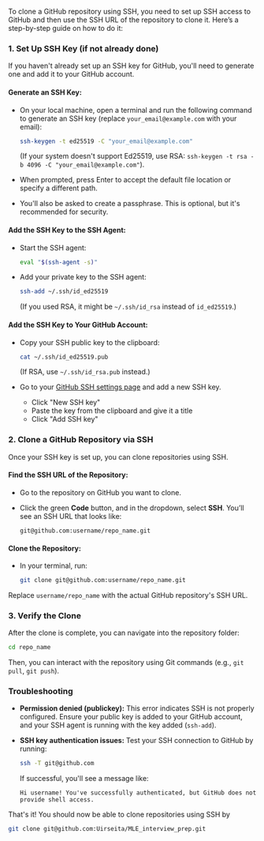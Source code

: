 
To clone a GitHub repository using SSH, you need to set up SSH access to GitHub and then use the SSH URL of the repository to clone it. Here’s a step-by-step guide on how to do it:

### 1. **Set Up SSH Key (if not already done)**

If you haven't already set up an SSH key for GitHub, you'll need to generate one and add it to your GitHub account.

#### **Generate an SSH Key:**
- On your local machine, open a terminal and run the following command to generate an SSH key (replace `your_email@example.com` with your email):

  ```bash
  ssh-keygen -t ed25519 -C "your_email@example.com"
  ```

  (If your system doesn't support Ed25519, use RSA: `ssh-keygen -t rsa -b 4096 -C "your_email@example.com"`).

- When prompted, press Enter to accept the default file location or specify a different path.

- You'll also be asked to create a passphrase. This is optional, but it's recommended for security.

#### **Add the SSH Key to the SSH Agent:**

- Start the SSH agent:

  ```bash
  eval "$(ssh-agent -s)"
  ```

- Add your private key to the SSH agent:

  ```bash
  ssh-add ~/.ssh/id_ed25519
  ```

  (If you used RSA, it might be `~/.ssh/id_rsa` instead of `id_ed25519`.)

#### **Add the SSH Key to Your GitHub Account:**

- Copy your SSH public key to the clipboard:

  ```bash
  cat ~/.ssh/id_ed25519.pub
  ```

  (If RSA, use `~/.ssh/id_rsa.pub` instead.)

- Go to your [GitHub SSH settings page](https://github.com/settings/ssh/new) and add a new SSH key.
  - Click "New SSH key"
  - Paste the key from the clipboard and give it a title
  - Click "Add SSH key"

### 2. **Clone a GitHub Repository via SSH**

Once your SSH key is set up, you can clone repositories using SSH.

#### **Find the SSH URL of the Repository:**

- Go to the repository on GitHub you want to clone.
- Click the green **Code** button, and in the dropdown, select **SSH**. You’ll see an SSH URL that looks like:

  ```
  git@github.com:username/repo_name.git
  ```

#### **Clone the Repository:**

- In your terminal, run:

  ```bash
  git clone git@github.com:username/repo_name.git
  ```

Replace `username/repo_name` with the actual GitHub repository's SSH URL.

### 3. **Verify the Clone**

After the clone is complete, you can navigate into the repository folder:

```bash
cd repo_name
```

Then, you can interact with the repository using Git commands (e.g., `git pull`, `git push`).

### Troubleshooting

- **Permission denied (publickey):** This error indicates SSH is not properly configured. Ensure your public key is added to your GitHub account, and your SSH agent is running with the key added (`ssh-add`).
  
- **SSH key authentication issues:** Test your SSH connection to GitHub by running:

  ```bash
  ssh -T git@github.com
  ```

  If successful, you'll see a message like:

  ```
  Hi username! You've successfully authenticated, but GitHub does not provide shell access.
  ```

That's it! You should now be able to clone repositories using SSH by 
```bash
git clone git@github.com:Uirseita/MLE_interview_prep.git
```
